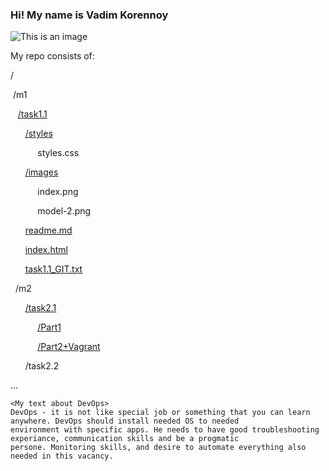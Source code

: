 ### Hi! My name is Vadim Korennoy ###
![This is an image](https://img1.hotstarext.com/image/upload/f_auto,t_hcdl/sources/r1/cms/prod/old_images/MOVIE/7845/1000157845/1000157845-h)
<p>My repo consists of:</p>

/
<p>&nbsp/m1</p>
  <p>&nbsp&nbsp&nbsp<a href="https://github.com/hbirdman57/DevOps_online_Odesa_2022_Q1Q2/tree/main/m1/task1.1">/task1.1</a></p>
       <p>&nbsp&nbsp&nbsp&nbsp&nbsp&nbsp<a href="https://github.com/hbirdman57/DevOps_online_Odesa_2022_Q1Q2/blob/main/m1/task1.1/styles">/styles</a></p>
            <p>&nbsp&nbsp&nbsp&nbsp&nbsp&nbsp&nbsp&nbsp&nbsp&nbsp&nbspstyles.css</p>
        <p>&nbsp&nbsp&nbsp&nbsp&nbsp&nbsp<a href="https://github.com/hbirdman57/DevOps_online_Odesa_2022_Q1Q2/tree/main/m1/task1.1/images">/images</a></p>
              <p>&nbsp&nbsp&nbsp&nbsp&nbsp&nbsp&nbsp&nbsp&nbsp&nbsp&nbspindex.png</p>
              <p>&nbsp&nbsp&nbsp&nbsp&nbsp&nbsp&nbsp&nbsp&nbsp&nbsp&nbspmodel-2.png</p>
        <p>&nbsp&nbsp&nbsp&nbsp&nbsp&nbsp<a href="https://github.com/hbirdman57/DevOps_online_Odesa_2022_Q1Q2/blob/main/m1/task1.1/readme.md">readme.md</a></p>
        <p>&nbsp&nbsp&nbsp&nbsp&nbsp&nbsp<a href="https://github.com/hbirdman57/DevOps_online_Odesa_2022_Q1Q2/blob/main/m1/task1.1/index.html">index.html</a></p>
        <p>&nbsp&nbsp&nbsp&nbsp&nbsp&nbsp<a href="https://github.com/hbirdman57/DevOps_online_Odesa_2022_Q1Q2/blob/main/m1/task1.1/task1.1_GIT.txt">task1.1_GIT.txt</a></p>
<p> &nbsp&nbsp/m2</p>
  <p> &nbsp&nbsp&nbsp&nbsp&nbsp&nbsp<a href="https://github.com/hbirdman57/DevOps_online_Odesa_2022_Q1Q2/tree/main/m2/task2.1">/task2.1</a></p>
  <p>&nbsp&nbsp&nbsp&nbsp&nbsp&nbsp&nbsp&nbsp&nbsp&nbsp&nbsp<a href="https://github.com/hbirdman57/DevOps_online_Odesa_2022_Q1Q2/tree/main/m2/task2.1/Part1">/Part1</a></p>
  <p>&nbsp&nbsp&nbsp&nbsp&nbsp&nbsp&nbsp&nbsp&nbsp&nbsp&nbsp<a href="https://github.com/hbirdman57/DevOps_online_Odesa_2022_Q1Q2/tree/main/m2/task2.1/Part2%2BVagrant">/Part2+Vagrant</a></p>
  <p> &nbsp&nbsp&nbsp&nbsp&nbsp&nbsp/task2.2</p>
   ...
  
  ```
  <My text about DevOps>
DevOps - it is not like special job or something that you can learn anywhere. DevOps should install needed OS to needed 
environment with specific apps. He needs to have good troubleshooting experiance, communication skills and be a progmatic 
persone. Monitoring skills, and desire to automate everything also needed in this vacancy.
  ```

